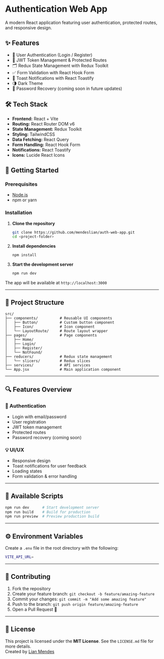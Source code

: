 # Authentication Web App

A modern React application featuring user authentication, protected routes, and responsive design.

## ✨ Features

- 🔐 User Authentication (Login / Register)
- 🔐 JWT Token Management & Protected Routes
- 🗂️ Redux State Management with Redux Toolkit
- ✅ Form Validation with React Hook Form
- 🔔 Toast Notifications with React Toastify
- 🌗 Dark Theme
- 🔁 Password Recovery (coming soon in future updates)

## 🛠️ Tech Stack

- **Frontend:** React + Vite
- **Routing:** React Router DOM v6
- **State Management:** Redux Toolkit
- **Styling:** TailwindCSS
- **Data Fetching:** React Query
- **Form Handling:** React Hook Form
- **Notifications:** React Toastify
- **Icons:** Lucide React Icons

## 🚀 Getting Started

### Prerequisites

- [Node.js](https://nodejs.org/)
- npm or yarn

### Installation

1. **Clone the repository**
   ```bash
   git clone https://github.com/mendeslian/auth-web-app.git
   cd <project-folder>
   ```

2. **Install dependencies**
   ```bash
   npm install
   ```

3. **Start the development server**
   ```bash
   npm run dev
   ```

The app will be available at `http://localhost:3000`

---

## 📁 Project Structure

```
src/
├── components/          # Reusable UI components
│   ├── Button/          # Custom button component
│   ├── Icon/            # Icon component
│   └── LayoutRoute/     # Route layout wrapper
├── pages/               # Page components
│   ├── Home/
│   ├── Login/
│   ├── Register/
│   └── NotFound/
├── reducers/            # Redux state management
│   └── slicers/         # Redux slices
├── services/            # API services
└── App.jsx              # Main application component
```

---

## 🔍 Features Overview

### 🔐 Authentication

- Login with email/password
- User registration
- JWT token management
- Protected routes
- Password recovery (coming soon)

### 💡 UI/UX

- Responsive design
- Toast notifications for user feedback
- Loading states
- Form validation & error handling

---

## 📜 Available Scripts

```bash
npm run dev      # Start development server
npm run build    # Build for production
npm run preview  # Preview production build
```

---

## ⚙️ Environment Variables

Create a `.env` file in the root directory with the following:
```bash
VITE_API_URL=
```

---

## 🤝 Contributing

1. Fork the repository
2. Create your feature branch: `git checkout -b feature/amazing-feature`
3. Commit your changes: `git commit -m "Add some amazing feature"`
4. Push to the branch: `git push origin feature/amazing-feature`
5. Open a Pull Request 🚀

---

## 📄 License

This project is licensed under the **MIT License**. See the `LICENSE.md` file for more details.  
Created by [Lian Mendes](https://www.linkedin.com/in/lian-mendes-825295210/)
